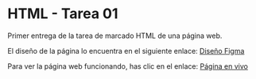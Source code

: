 # HTML - Tarea 01

Primer entrega de la tarea de marcado HTML de una página web.

El diseño de la página lo encuentra en el siguiente enlace: [Diseño Figma](https://www.figma.com/file/PbLsPaq3rqdlmDubktEo3F/Web-Studio-Project?type=design&node-id=0-1&mode=design)

Para ver la página web funcionando, has clic en el enlace: [Página en vivo](https://jonathanpabon-dev.github.io/goit-markup-hw-01/)
